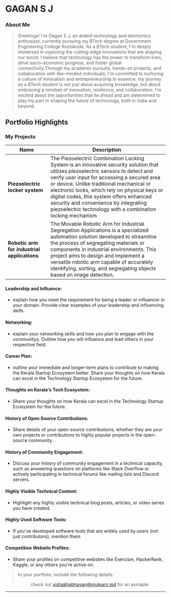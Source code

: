 # GAGAN S J

### About Me

> Greetings! I'm Gagan S J, an ardent technology and electronics enthusiast, currently pursuing my BTech degree at Government Engineering College Kozhikode. As a BTech student, I'm deeply immersed in exploring the cutting-edge innovations that are shaping our world. I believe that technology has the power to transform lives, drive socio-economic progress, and foster global connectivity.Through my academic pursuits, hands-on projects, and collaboration with like-minded individuals, I'm committed to nurturing a culture of innovation and entrepreneurship.In essence, my journey as a BTech student is not just about acquiring knowledge, but about embracing a mindset of innovation, resilience, and collaboration. I'm excited about the opportunities that lie ahead and am determined to play my part in shaping the future of technology, both in India and beyond.


## Portfolio Highlights

### My Projects

| Name                | Description                                                               | 
|---------------------|---------------------------------------------------------------------------|
| **Piezoelectric locker system**  | The Piezoelectric Combination Locking System is an innovative security solution that utilizes piezoelectric sensors to detect and verify user input for accessing a secured area or device. Unlike traditional mechanical or electronic locks, which rely on physical keys or digital codes, this system offers enhanced security and convenience by integrating piezoelectric technology with a combination locking mechanism                                            |           |
| **Robotic arm for industrial applications**  |  The Movable Robotic Arm for Industrial Segregation Applications is a specialized automation solution developed to streamline the process of segregating materials or components in industrial environments. This project aims to design and implement a versatile robotic arm capable of accurately identifying, sorting, and segregating objects based on image detection.                                           |           

#### Leadership and Influence:

- explain how you meet the requirement for being a leader or influencer in your domain. Provide clear examples of your leadership and influencing skills.

#### Networking:

- explain your networking skills and how you plan to engage with the communitys. Outline how you will influence and lead others in your respective field.

#### Career Plan:

- outline your immediate and longer-term plans to contribute to making the Kerala Startup Ecosystem better. Share your thoughts on how Kerala can excel in the Technology Startup Ecosystem for the future.

#### Thoughts on Kerala's Tech Ecosystem:

- Share your thoughts on how Kerala can excel in the Technology Startup Ecosystem for the future.

#### History of Open Source Contributions:

- Share details of your open-source contributions, whether they are your own projects or contributions to highly popular projects in the open-source community.

#### History of Community Engagement:

-  Discuss your history of community engagement in a technical capacity, such as answering questions on platforms like Stack Overflow or actively participating in technical forums like mailing lists and Discord servers.

#### Highly Visible Technical Content:

- Highlight any highly visible technical blog posts, articles, or video series you have created.

#### Highly Used Software Tools:

- If you've developed software tools that are widely used by users (not just contributors), mention them.

#### Competitive Website Profiles:

- Share your profiles on competitive websites like Exercism, HackerRank, Kaggle, or any others you're active on.



> In your portfolio, include the following details:
>> check out [vishakhabhayan@mulearn.md](./profiles/vishakhabhayan@mulearn.md) for an exmaple

---
